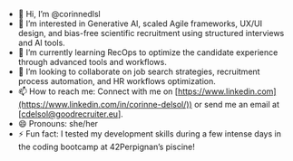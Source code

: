 - 👋 Hi, I’m @corinnedlsl  
- 👀 I’m interested in Generative AI, scaled Agile frameworks, UX/UI design, and bias-free scientific recruitment using structured interviews and AI tools.  
- 🌱 I’m currently learning RecOps to optimize the candidate experience through advanced tools and workflows.  
- 💞️ I’m looking to collaborate on job search strategies, recruitment process automation, and HR workflows optimization.  
- 📫 How to reach me: Connect with me on [https://www.linkedin.com](https://www.linkedin.com/in/corinne-delsol/)) or send me an email at [cdelsol@goodrecruiter.eu].  
- 😄 Pronouns: she/her  
- ⚡ Fun fact: I tested my development skills during a few intense days in the coding bootcamp at 42Perpignan’s piscine!  


<!---
corinnedlsl/corinnedlsl is a ✨ special ✨ repository because its `README.md` (this file) appears on your GitHub profile.
You can click the Preview link to take a look at your changes.
--->

